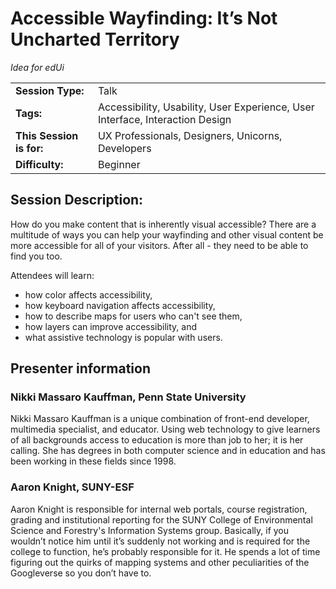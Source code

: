 # Accessible Wayfinding: It’s Not Uncharted Territory

_Idea for edUi_

|                          |                               |
| ------------------------ | ----------------------------- |
| **Session Type:**        | Talk                          |
| **Tags:**                | Accessibility, Usability, User Experience, User Interface, Interaction Design |
| **This Session is for:** | UX Professionals, Designers, Unicorns, Developers    |
| **Difficulty:**          | Beginner                      |

## Session Description:	
How do you make content that is inherently visual accessible? There are a multitude of ways you can help your wayfinding and other visual content be more accessible for all of your visitors. After all - they need to be able to find you too.

Attendees will learn:
- how color affects accessibility,
- how keyboard navigation affects accessibility, 
- how to describe maps for users who can't see them, 
- how layers can improve accessibility, and 
- what assistive technology is popular with users.

## Presenter information
### Nikki Massaro Kauffman, Penn State University
Nikki Massaro Kauffman is a unique combination of front-end developer, multimedia specialist, and educator. Using web technology to give learners of all backgrounds access to education is more than job to her; it is her calling. She has degrees in both computer science and in education and has been working in these fields since 1998.

### Aaron Knight, SUNY-ESF
Aaron Knight is responsible for internal web portals, course registration, grading and institutional reporting for the SUNY College of Environmental Science and Forestry's Information Systems group. Basically, if you wouldn’t notice him until it’s suddenly not working and is required for the college to function, he’s probably responsible for it. He spends a lot of time figuring out the quirks of mapping systems and other peculiarities of the Googleverse so you don’t have to. 
